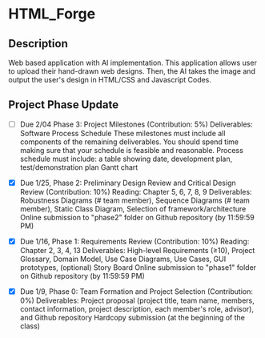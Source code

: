 # HTML_Forge

## Description
Web based application with AI implementation. This application allows user to upload their hand-drawn web designs. Then, the AI takes the image and output the user's design in HTML/CSS and Javascript Codes.  


## Project Phase Update
- [ ] Due 2/04	Phase 3: Project Milestones (Contribution: 5%)
Deliverables: Software Process Schedule
These milestones must include all components of the remaining deliverables. You should spend time making sure that your schedule is feasible and reasonable. Process schedule must include: a table showing date, development plan, test/demonstration plan Gantt chart  

- [X] Due 1/25,	Phase 2: Preliminary Design Review and Critical Design Review (Contribution: 10%)
Reading: Chapter 5, 6, 7, 8, 9
Deliverables: Robustness Diagrams (# team member), Sequence Diagrams (# team member), Static Class Diagram, Selection of framework/architecture 
Online submission to "phase2" folder on Github repository (by 11:59:59 PM)

- [X] Due 1/16,	Phase 1: Requirements Review (Contribution: 10%)
Reading: Chapter 2, 3, 4, 13
Deliverables: High-level Requirements (≥10), Project Glossary, Domain Model, Use Case Diagrams, Use Cases, GUI prototypes, (optional) Story Board 
Online submission to "phase1" folder on Github repository (by 11:59:59 PM)

- [X] Due 1/9,	Phase 0: Team Formation and Project Selection (Contribution: 0%)
Deliverables: Project proposal (project title, team name, members, contact information, project description, each member's role, advisor), and Github repository
Hardcopy submission (at the beginning of the class)
